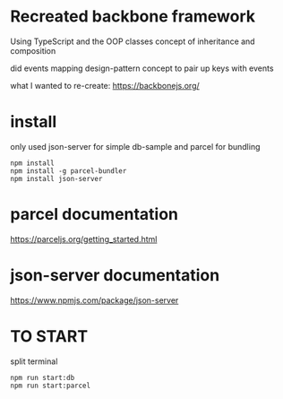 # Recreated backbone framework

Using TypeScript and the OOP classes concept of inheritance and composition

did events mapping design-pattern concept to pair up keys with events

what I wanted to re-create: https://backbonejs.org/

# install

only used json-server for simple db-sample
and parcel for bundling

```
npm install
npm install -g parcel-bundler
npm install json-server
```

# parcel documentation

https://parceljs.org/getting_started.html

# json-server documentation

https://www.npmjs.com/package/json-server

# TO START

split terminal

```
npm run start:db
npm run start:parcel
```
